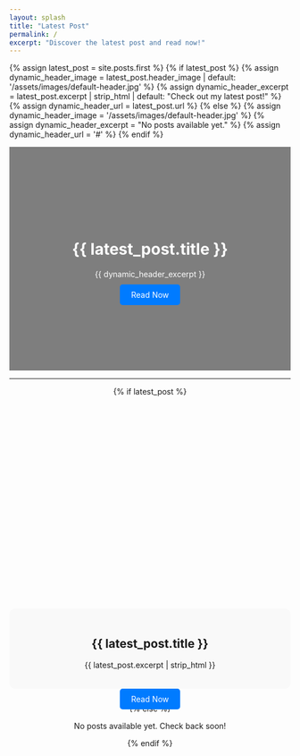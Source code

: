 ```yaml
---
layout: splash
title: "Latest Post"
permalink: /
excerpt: "Discover the latest post and read now!"
---
```


{% assign latest_post = site.posts.first %}
{% if latest_post %}
  {% assign dynamic_header_image = latest_post.header_image | default: '/assets/images/default-header.jpg' %}
  {% assign dynamic_header_excerpt = latest_post.excerpt | strip_html | default: "Check out my latest post!" %}
  {% assign dynamic_header_url = latest_post.url %}
{% else %}
  {% assign dynamic_header_image = '/assets/images/default-header.jpg' %}
  {% assign dynamic_header_excerpt = "No posts available yet." %}
  {% assign dynamic_header_url = '#' %}
{% endif %}

<div class="splash-header" style="position: relative; text-align: center; color: white;">
  <!-- Header Image -->
  <div style="background-image: url('{{ dynamic_header_image }}'); 
              background-size: cover; 
              background-position: center; 
              height: 400px;">
  </div>
  <!-- Overlay -->
  <div style="position: absolute; top: 0; left: 0; right: 0; bottom: 0; background-color: rgba(0, 0, 0, 0.5);">
    <div style="position: relative; top: 50%; transform: translateY(-50%); padding: 20px;">
      <!-- Header Title -->
      <h1>{{ latest_post.title }}</h1>
      <!-- Header Excerpt -->
      <p style="max-width: 600px; margin: 0 auto;">{{ dynamic_header_excerpt }}</p>
      <!-- Read Now Button -->
      <div style="margin-top: 20px;">
        <a href="{{ dynamic_header_url }}" class="btn btn-primary" style="padding: 10px 20px; background-color: #007bff; color: white; text-decoration: none; border-radius: 5px;">
          Read Now
        </a>
      </div>
    </div>
  </div>
</div>

<hr>

<!-- Featured Post Section -->
<div class="featured-post" style="text-align: center; margin-bottom: 30px;">
  {% if latest_post %}
    <div style="position: relative; max-width: 800px; margin: 0 auto;">
      <a href="{{ latest_post.url }}" style="text-decoration: none;">
        <!-- Teaser Image -->
        <div style="background-image: url('{{ latest_post.header_image | default: '/assets/images/default-header.jpg' }}'); 
                    background-size: cover; background-position: center; height: 400px; border-radius: 10px;">
        </div>
        <!-- Post Title and Excerpt -->
        <div style="padding: 20px; background: #f9f9f9; border-radius: 10px; margin-top: -20px; position: relative; z-index: 2;">
          <h2>{{ latest_post.title }}</h2>
          <p>{{ latest_post.excerpt | strip_html }}</p>
        </div>
      </a>
      <!-- Button -->
      <div style="margin-top: 10px;">
        <a href="{{ latest_post.url }}" class="btn btn-primary" style="padding: 10px 20px; background-color: #007bff; color: white; text-decoration: none; border-radius: 5px;">
          Read Now
        </a>
      </div>
    </div>
  {% else %}
    <p>No posts available yet. Check back soon!</p>
  {% endif %}
</div>
